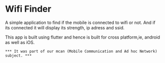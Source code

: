 # Wifi Finder

A simple application to find if the mobile is connected to wifi or not. And if its connected it will display its strength, ip adress and ssid.

This app is built using flutter and hence is built for cross platform,ie, android as well as iOS.

`
*** It was part of our mcan (Mobile Communication and Ad hoc Network) subject. ***
`
